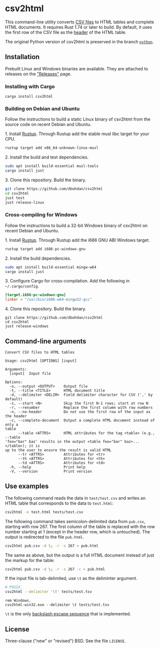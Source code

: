 # csv2html

This command-line utility converts [CSV files](http://en.wikipedia.org/wiki/Comma-separated_values) to HTML tables and complete HTML documents.
It requires Rust 1.74 or later to build.
By default, it uses the first row of the CSV file as the [header](https://developer.mozilla.org/en/docs/Web/HTML/Element/th) of the HTML table.

The original Python version of csv2html is preserved in the branch [`python`](https://github.com/dbohdan/csv2html/tree/python).


## Installation

Prebuilt Linux and Windows binaries are available.
They are attached to releases on the ["Releases"](https://github.com/dbohdan/csv2html/releases) page.

### Installing with Cargo

```shell
cargo install csv2html
```

### Building on Debian and Ubuntu

Follow the instructions to build a static Linux binary of csv2html from the source code on recent Debian and Ubuntu.

1\. Install [Rustup](https://rustup.rs/).
    Through Rustup add the stable musl libc target for your CPU.

```sh
rustup target add x86_64-unknown-linux-musl
```

2\. Install the build and test dependencies.

```sh
sudo apt install build-essential musl-tools
cargo install just
```

3\. Clone this repository.
    Build the binary.

```sh
git clone https://github.com/dbohdan/csv2html
cd csv2html
just test
just release-linux
```

### Cross-compiling for Windows

Follow the instructions to build a 32-bit Windows binary of csv2html on recent Debian and Ubuntu.

1\. Install [Rustup](https://rustup.rs/).
    Through Rustup add the i686 GNU ABI Windows target.

```sh
rustup target add i686-pc-windows-gnu
```

2\. Install the build dependencies.

```sh
sudo apt install build-essential mingw-w64
cargo install just
```

3\. Configure Cargo for cross-compilation.
    Add the following in `~/.cargo/config`.

```toml
[target.i686-pc-windows-gnu]
linker = "/usr/bin/i686-w64-mingw32-gcc"
```

4\. Clone this repository.
    Build the binary.

```
git clone https://github.com/dbohdan/csv2html
cd csv2html
just release-windows
```

## Command-line arguments

```none
Convert CSV files to HTML tables

Usage: csv2html [OPTIONS] [input]

Arguments:
  [input]  Input file

Options:
  -o, --output <OUTPUT>    Output file
  -t, --title <TITLE>      HTML document title
  -d, --delimiter <DELIM>  Field delimiter character for CSV (',' by default)
  -s, --start <N>          Skip the first N-1 rows; start at row N
  -r, --renumber           Replace the first column with row numbers
  -n, --no-header          Do not use the first row of the input as the header
  -c, --complete-document  Output a complete HTML document instead of only a
table
      --table <ATTRS>      HTML attributes for the tag <table> (e.g., --table
'foo="bar" baz' results in the output <table foo="bar" baz>...</table>); it is
up to the user to ensure the result is valid HTML
      --tr <ATTRS>         Attributes for <tr>
      --th <ATTRS>         Attributes for <th>
      --td <ATTRS>         Attributes for <td>
  -h, --help               Print help
  -V, --version            Print version
```

## Use examples

The following command reads the data in `test/test.csv` and writes an HTML table that corresponds to the data to `test.html`:

```sh
csv2html -o test.html tests/test.csv
```

The following command takes semicolon-delimited data from `pub.csv`, starting with row 267.
The first column of the table is replaced with the row number starting at 1 (except in the header row, which is untouched).
The output is redirected to the file `pub.html`.

```sh
csv2html pub.csv -d \; -r -s 267 > pub.html
```

The same as above, but the output is a full HTML document instead of just the markup for the table:

```sh
csv2html pub.csv -d \; -r -s 267 -c > pub.html
```

If the input file is tab-delimited, use `\t` as the deliminter argument.

```sh
# POSIX.
csv2html --delimiter '\t' tests/test.tsv
```

```batch
rem Windows.
csv2html-win32.exe --delimiter \t tests/test.tsv
```

`\t` is the only [backslash escape sequence](https://en.wikipedia.org/wiki/Escape_sequences_in_C) that is implemented.

## License

Three-clause ("new" or "revised") BSD.
See the file `LICENSE`.
